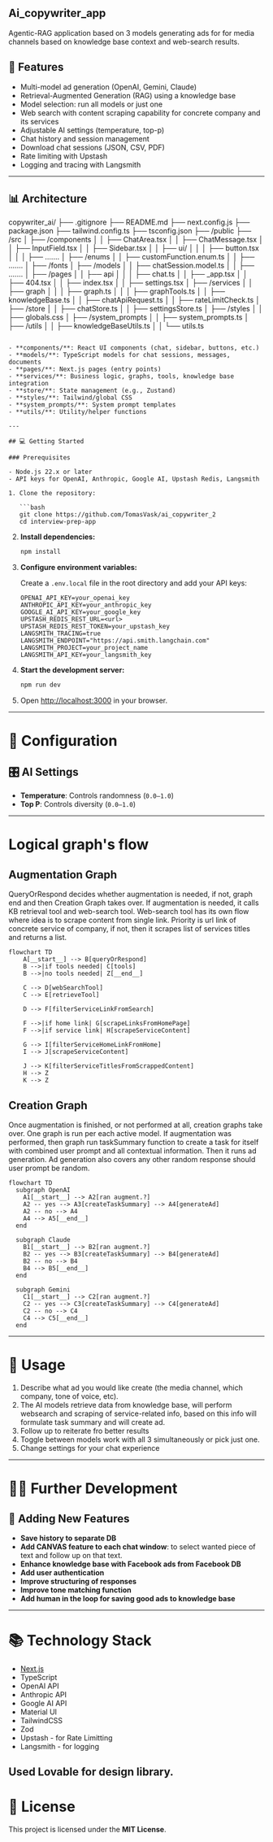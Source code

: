 ## Ai_copywriter_app

Agentic-RAG application based on 3 models generating ads for for media channels based on knowledge base context and web-search results.

## 🚀 Features

- Multi-model ad generation (OpenAI, Gemini, Claude)
- Retrieval-Augmented Generation (RAG) using a knowledge base
- Model selection: run all models or just one
- Web search with content scraping capability for concrete company and its services
- Adjustable AI settings (temperature, top-p)
- Chat history and session management
- Download chat sessions (JSON, CSV, PDF)
- Rate limiting with Upstash
- Logging and tracing with Langsmith

---

## 📊 Architecture

copywriter_ai/
├── .gitignore
├── README.md
├── next.config.js
├── package.json
├── tailwind.config.ts
├── tsconfig.json
├── /public
├── /src
│   ├── /components
│   │   ├── ChatArea.tsx
│   │   ├── ChatMessage.tsx
│   │   ├── InputField.tsx
│   │   ├── Sidebar.tsx
│   │   ├── ui/
│   │   │   ├── button.tsx
│   │   │   ├── .......
│   ├── /enums
│   │   ├── customFunction.enum.ts
│   │   ├── .......
│   ├── /fonts
│   ├── /models
│   │   ├── chatSession.model.ts
│   │   ├── .......
│   ├── /pages
│   │   ├── api
│   │   │   ├── chat.ts
│   │   ├── _app.tsx
│   │   ├── 404.tsx
│   │   ├── index.tsx
│   │   ├── settings.tsx
│   ├── /services
│   │   ├── graph
│   │   │   ├── graph.ts
│   │   │   ├── graphTools.ts
│   │   ├── knowledgeBase.ts
│   │   ├── chatApiRequest.ts
│   │   ├── rateLimitCheck.ts
│   ├── /store
│   │   ├── chatStore.ts
│   │   ├── settingsStore.ts
│   ├── /styles
│   │   ├── globals.css
│   ├── /system_prompts
│   │   ├── system_prompts.ts
│   ├── /utils
│   │   ├── knowledgeBaseUtils.ts
│   │   └── utils.ts

```

- **components/**: React UI components (chat, sidebar, buttons, etc.)
- **models/**: TypeScript models for chat sessions, messages, documents
- **pages/**: Next.js pages (entry points)
- **services/**: Business logic, graphs, tools, knowledge base integration
- **store/**: State management (e.g., Zustand)
- **styles/**: Tailwind/global CSS
- **system_prompts/**: System prompt templates
- **utils/**: Utility/helper functions

---

## 💻 Getting Started

### Prerequisites

- Node.js 22.x or later
- API keys for OpenAI, Anthropic, Google AI, Upstash Redis, Langsmith

1. Clone the repository:

   ```bash
   git clone https://github.com/TomasVask/ai_copywriter_2
   cd interview-prep-app
   ```

2. **Install dependencies:**

   ```bash
   npm install
   ```

3. **Configure environment variables:**

   Create a `.env.local` file in the root directory and add your API keys:

   ```env
   OPENAI_API_KEY=your_openai_key
   ANTHROPIC_API_KEY=your_anthropic_key
   GOOGLE_AI_API_KEY=your_google_key
   UPSTASH_REDIS_REST_URL=<url>
   UPSTASH_REDIS_REST_TOKEN=your_upstash_key
   LANGSMITH_TRACING=true
   LANGSMITH_ENDPOINT="https://api.smith.langchain.com"
   LANGSMITH_PROJECT=your_project_name
   LANGSMITH_API_KEY=your_langsmith_key
   ```
4. **Start the development server:**

   ```bash
   npm run dev
   ```

5. Open [http://localhost:3000](http://localhost:3000) in your browser.

---

# 🔧 Configuration

## 🎛 AI Settings

- **Temperature**: Controls randomness (`0.0–1.0`)
- **Top P**: Controls diversity (`0.0–1.0`)

---

# Logical graph's flow

## Augmentation Graph
   QueryOrRespond decides whether augmentation is needed, if not, graph end and then Creation Graph takes over.
   If augmentation is needed, it calls KB retrieval tool and web-search tool. 
   Web-search tool has its own flow where idea is to scrape content from single link. Priority is url link of concrete service of company, if not, then it scrapes list of services titles and returns a list.

```mermaid
flowchart TD
    A[__start__] --> B[queryOrRespond]
    B -->|if tools needed| C[tools]
    B -->|no tools needed| Z[__end__]

    C --> D[webSearchTool]
    C --> E[retrieveTool]

    D --> F[filterServiceLinkFromSearch]

    F -->|if home link| G[scrapeLinksFromHomePage]
    F -->|if service link| H[scrapeServiceContent]

    G --> I[filterServiceHomeLinkFromHome]
    I --> J[scrapeServiceContent]

    J --> K[filterServiceTitlesFromScrappedContent]
    H --> Z
    K --> Z
```

## Creation Graph
   Once augmentation is finished, or not performed at all, creation graphs take over. 
   One graph is run per each active model. If augmentation was performed, then graph run taskSummary function to create a task for itself with combined user prompt and all contextual information. Then it runs ad generation.
   Ad generation also covers any other random response should user prompt be random.

```mermaid
flowchart TD
  subgraph OpenAI
    A1[__start__] --> A2[ran augment.?]
    A2 -- yes --> A3[createTaskSummary] --> A4[generateAd]
    A2 -- no --> A4
    A4 --> A5[__end__]
  end

  subgraph Claude
    B1[__start__] --> B2[ran augment.?]
    B2 -- yes --> B3[createTaskSummary] --> B4[generateAd]
    B2 -- no --> B4
    B4 --> B5[__end__]
  end

  subgraph Gemini
    C1[__start__] --> C2[ran augment.?]
    C2 -- yes --> C3[createTaskSummary] --> C4[generateAd]
    C2 -- no --> C4
    C4 --> C5[__end__]
  end
```

---

# 📝 Usage

1. Describe what ad you would like create (the media channel, which company, tone of voice, etc).
2. The AI models retrieve data from knowledge base, will perform websearch and scraping of service-related info, based on this info will formulate task summary and will create ad.
3. Follow up to reiterate fro better results
6. Toggle between models work with all 3 simultaneously or pick just one.
6. Change settings for your chat experience

---

# 👩‍💻 Further Development

## 🔌 Adding New Features

- **Save history to separate DB**
- **Add CANVAS feature to each chat window**: to select wanted piece of text and follow up on that text.
- **Enhance knowledge base with Facebook ads from Facebook DB**
- **Add user authentication**
- **Improve structuring of responses**
- **Improve tone matching function**
- **Add human in the loop for saving good ads to knowledge base**

---

# 📚 Technology Stack

- [Next.js](https://nextjs.org)
- TypeScript
- OpenAI API
- Anthropic API
- Google AI API
- Material UI
- TailwindCSS
- Zod
- Upstash - for Rate Limitting
- Langsmith - for logging

Used Lovable for design library.
---

# 📄 License

This project is licensed under the **MIT License**.